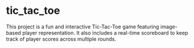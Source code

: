 # tic_tac_toe
This project is a fun and interactive Tic-Tac-Toe game featuring image-based player representation. It also includes a real-time scoreboard to keep track of player scores across multiple rounds.

